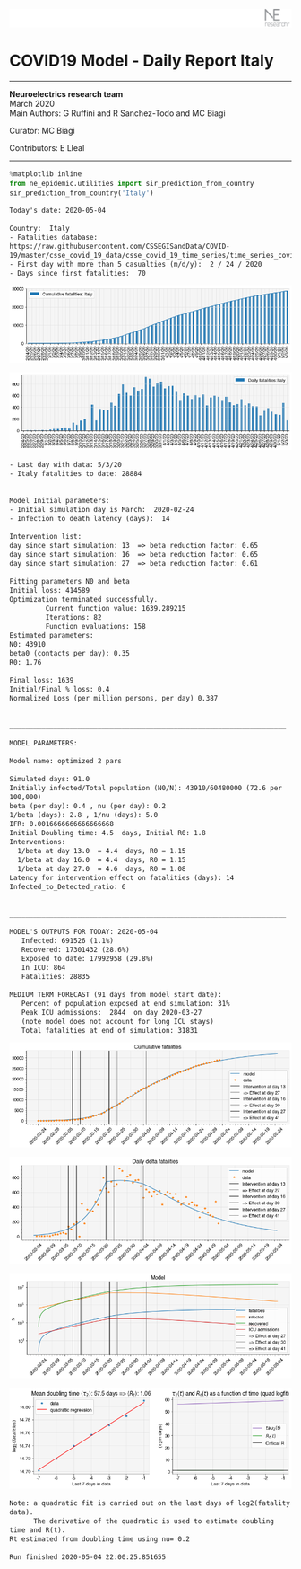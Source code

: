 ![](./images/logo.png)
# COVID19 Model - Daily Report Italy

---

**Neuroelectrics research team**  
March 2020  
Main Authors: G Ruffini and R Sanchez-Todo and MC Biagi

Curator: MC Biagi

Contributors: E Lleal

---


```python
%matplotlib inline
from ne_epidemic.utilities import sir_prediction_from_country
sir_prediction_from_country('Italy')
```

    Today's date: 2020-05-04 
    
    Country:  Italy
    - Fatalities database:  https://raw.githubusercontent.com/CSSEGISandData/COVID-19/master/csse_covid_19_data/csse_covid_19_time_series/time_series_covid19_deaths_global.csv
    - First day with more than 5 casualties (m/d/y):  2 / 24 / 2020
    - Days since first fatalities:  70



![png](02%20-%20Daily_Report_Italy_files/02%20-%20Daily_Report_Italy_1_1.png)



![png](02%20-%20Daily_Report_Italy_files/02%20-%20Daily_Report_Italy_1_2.png)


    - Last day with data: 5/3/20
    - Italy fatalities to date: 28884
     
    
    Model Initial parameters:
    - Initial simulation day is March:  2020-02-24
    - Infection to death latency (days):  14
    
    Intervention list:
    day since start simulation: 13  => beta reduction factor: 0.65
    day since start simulation: 16  => beta reduction factor: 0.65
    day since start simulation: 27  => beta reduction factor: 0.61
    
    Fitting parameters N0 and beta
    Initial loss: 414589
    Optimization terminated successfully.
             Current function value: 1639.289215
             Iterations: 82
             Function evaluations: 158
    Estimated parameters:
    N0: 43910
    beta0 (contacts per day): 0.35
    R0: 1.76
    
    Final loss: 1639
    Initial/Final % loss: 0.4
    Normalized Loss (per million persons, per day) 0.387 
    
    
    _____________________________________________________________________
     
    MODEL PARAMETERS:
    
    Model name: optimized 2 pars
    
    Simulated days: 91.0
    Initially infected/Total population (N0/N): 43910/60480000 (72.6 per 100,000)
    beta (per day): 0.4 , nu (per day): 0.2
    1/beta (days): 2.8 , 1/nu (days): 5.0
    IFR: 0.0016666666666666668
    Initial Doubling time: 4.5  days, Initial R0: 1.8
    Interventions:
      1/beta at day 13.0  = 4.4  days, R0 = 1.15
      1/beta at day 16.0  = 4.4  days, R0 = 1.15
      1/beta at day 27.0  = 4.6  days, R0 = 1.08
    Latency for intervention effect on fatalities (days): 14
    Infected_to_Detected_ratio: 6
    
    
    _____________________________________________________________________
    
    MODEL'S OUTPUTS FOR TODAY: 2020-05-04
       Infected: 691526 (1.1%)
       Recovered: 17301432 (28.6%)
       Exposed to date: 17992958 (29.8%)
       In ICU: 864
       Fatalities: 28835
     
    MEDIUM TERM FORECAST (91 days from model start date): 
       Percent of population exposed at end simulation: 31%
       Peak ICU admissions:  2844  on day 2020-03-27
       (note model does not account for long ICU stays)
       Total fatalities at end of simulation: 31831



![png](02%20-%20Daily_Report_Italy_files/02%20-%20Daily_Report_Italy_1_4.png)



![png](02%20-%20Daily_Report_Italy_files/02%20-%20Daily_Report_Italy_1_5.png)



![png](02%20-%20Daily_Report_Italy_files/02%20-%20Daily_Report_Italy_1_6.png)


     



![png](02%20-%20Daily_Report_Italy_files/02%20-%20Daily_Report_Italy_1_8.png)


    Note: a quadratic fit is carried out on the last days of log2(fatality data).
          The derivative of the quadratic is used to estimate doubling time and R(t).
    Rt estimated from doubling time using nu= 0.2
    
    Run finished 2020-05-04 22:00:25.851655



```python

```
